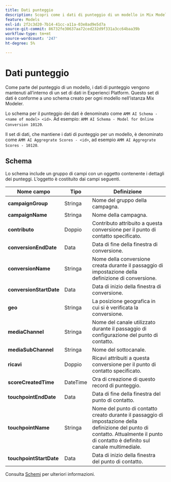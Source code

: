```yaml
---
title: Dati punteggio
description: Scopri come i dati di punteggio di un modello in Mix Modeler vengono mantenuti.
feature: Models
exl-id: 2f2c3d20-7b14-41cc-a11a-03e8ad9e5d7a
source-git-commit: 86732fe30637aa72ced232d9f331a3cc64baa39b
workflow-type: tm+mt
source-wordcount: '247'
ht-degree: 5%

---
```


# Dati punteggio

Come parte del punteggio di un modello, i dati di punteggio vengono mantenuti all’interno di un set di dati in Experienci Platform. Questo set di dati è conforme a uno schema creato per ogni modello nell’istanza Mix Modeler.

Lo schema per il punteggio dei dati è denominato come `AMM AI Schema - <name of model> <id>`. Ad esempio: `AMM AI Schema - Model for Online Conversion 10120`.

Il set di dati, che mantiene i dati di punteggio per un modello, è denominato come `AMM AI Aggregrate Scores - <id>`, ad esempio `AMM AI Aggregrate Scores - 10120`.


## Schema

Lo schema include un gruppo di campi con un oggetto contenente i dettagli dei punteggi. L’oggetto è costituito dai campi seguenti.

| Nome campo | Tipo | Definizione |
|---|---|---|
| **campaignGroup** | Stringa | Nome del gruppo della campagna. |
| **campaignName** | Stringa | Nome della campagna. |
| **contributo** | Doppio | Contributo attribuito a questa conversione per il punto di contatto specificato. |
| **conversionEndDate** | Data | Data di fine della finestra di conversione. |
| **conversionName** | Stringa | Nome della conversione creata durante il passaggio di impostazione della definizione di conversione. |
| **conversionStartDate** | Data | Data di inizio della finestra di conversione. |
| **geo** | Stringa | La posizione geografica in cui si è verificata la conversione. |
| **mediaChannel** | Stringa | Nome del canale utilizzato durante il passaggio di configurazione del punto di contatto. |
| **mediaSubChannel** | Stringa | Nome del sottocanale. |
| **ricavi** | Doppio | Ricavi attribuiti a questa conversione per il punto di contatto specificato. |
| **scoreCreatedTime** | DateTime | Ora di creazione di questo record di punteggio. |
| **touchpointEndDate** | Data | Data di fine della finestra del punto di contatto. |
| **touchpointName** | Stringa | Nome del punto di contatto creato durante il passaggio di impostazione della definizione del punto di contatto. Attualmente il punto di contatto è definito sul canale multimediale. |
| **touchpointStartDate** | Data | Data di inizio della finestra del punto di contatto. |

Consulta [Schemi](../ingest-data/schemas.md) per ulteriori informazioni.
